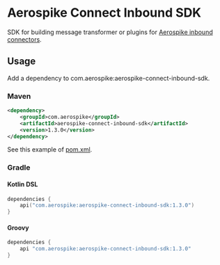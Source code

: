 # Aerospike Connect Inbound SDK

SDK for building message transformer or plugins for
[Aerospike inbound connectors](https://www.aerospike.com/docs/connect/index.html).

## Usage

Add a dependency to com.aerospike:aerospike-connect-inbound-sdk.

### Maven

```xml
<dependency>
    <groupId>com.aerospike</groupId>
    <artifactId>aerospike-connect-inbound-sdk</artifactId>
    <version>1.3.0</version>
</dependency>
```

See this example of [pom.xml](examples/kafka/pom.xml).

### Gradle

#### Kotlin DSL

```kotlin
dependencies {
    api("com.aerospike:aerospike-connect-inbound-sdk:1.3.0")
}
```

#### Groovy

```groovy
dependencies {
    api "com.aerospike:aerospike-connect-inbound-sdk:1.3.0"
}
```
